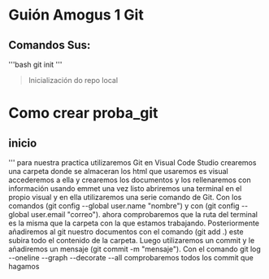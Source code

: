 # Guión Amogus 1 Git
## Comandos Sus:
'''bash
git init
'''
>Inicialización do repo local
# Como crear proba_git 
## inicio
''' para nuestra practica utilizaremos Git en Visual Code Studio
    crearemos una carpeta donde se almaceran los html que usaremos 
    es visual accederemos a ella y crearemos los documentos y los rellenaremos con 
    información usando emmet
    una vez listo abriremos una terminal en el propio visual y en ella utilizaremos una serie 
    comando de Git. Con los comandos (git config --global user.name "nombre") y con (git config --global user.email "correo").
    ahora comprobaremos que la ruta del terminal es la misma que la carpeta con la que estamos trabajando. Posteriormente añadiremos al git nuestro documentos con el comando (git add .) este subira todo el contenido de la carpeta. Luego utilizaremos un commit y le añadiremos un mensaje (git commit -m "mensaje").
    Con el comando git log --oneline --graph --decorate --all comprobaremos todos los commit que hagamos
    


